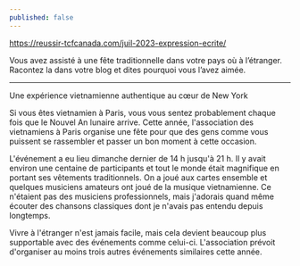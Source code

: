 ```yaml
---
published: false
---
```

https://reussir-tcfcanada.com/juil-2023-expression-ecrite/

Vous avez assisté à une fête traditionnelle dans votre pays où à l’étranger. Racontez la dans votre blog et dites pourquoi vous l’avez aimée.

---

Une expérience vietnamienne authentique au cœur de New York

Si vous êtes vietnamien à Paris, vous vous sentez probablement chaque fois que le Nouvel An lunaire arrive. Cette année, l'association des vietnamiens à Paris organise une fête pour que des gens comme vous puissent se rassembler et passer un bon moment à cette occasion.

L'événement a eu lieu dimanche dernier de 14 h jusqu'à 21 h. Il y avait environ une centaine de participants et tout le monde était magnifique en portant ses vêtements traditionnels. On a joué aux cartes ensemble et quelques musiciens amateurs ont joué de la musique vietnamienne. Ce n'étaient pas des musiciens professionnels, mais j'adorais quand même écouter des chansons classiques dont je n'avais pas entendu depuis longtemps.

Vivre à l'étranger n'est jamais facile, mais cela devient beaucoup plus supportable avec des événements comme celui-ci. L'association prévoit d'organiser au moins trois autres événements similaires cette année.